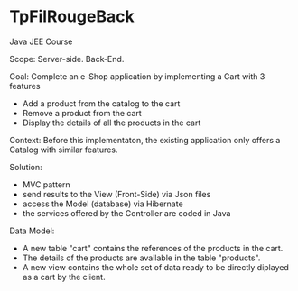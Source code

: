 # TpFilRougeBack
Java JEE Course

Scope: Server-side. Back-End.  

Goal: Complete an e-Shop application by implementing a Cart with 3 features 
- Add a product from the catalog to the cart
- Remove a product from the cart
- Display the details of all the products in the cart

Context: Before this implementaton, the existing application only offers a Catalog with similar features.

Solution: 
- MVC pattern 
- send results to the View (Front-Side) via Json files
- access the Model (database) via Hibernate  
- the services offered by the Controller are coded in Java

Data Model:
- A new table "cart" contains the references of the products in the cart. 
- The details of the products are available in the table "products".  
- A new view contains the whole set of data ready to be directly diplayed as a cart by the client.


